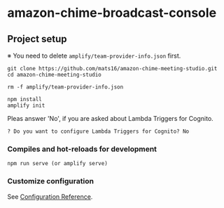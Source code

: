 # amazon-chime-broadcast-console

## Project setup

※ You need to delete `amplify/team-provider-info.json` first.

```
git clone https://github.com/mats16/amazon-chime-meeting-studio.git
cd amazon-chime-meeting-studio

rm -f amplify/team-provider-info.json

npm install
amplify init
```

Pleas answer 'No', if you are asked about Lambda Triggers for Cognito.

```
? Do you want to configure Lambda Triggers for Cognito? No
```

### Compiles and hot-reloads for development
```
npm run serve (or amplify serve)
```

### Customize configuration
See [Configuration Reference](https://cli.vuejs.org/config/).

